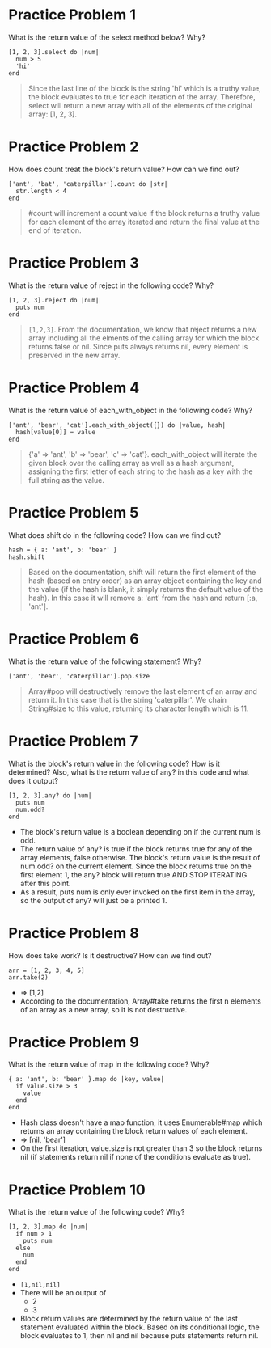 # Practice Problem 1

What is the return value of the select method below? Why?

```
[1, 2, 3].select do |num|
  num > 5
  'hi'
end
```
> Since the last line of the block is the string 'hi' which is a truthy value, the block evaluates to true for each iteration of the array. Therefore, select will return a new array with all of the elements of the original array: [1, 2, 3].

# Practice Problem 2

How does count treat the block's return value? How can we find out?
```
['ant', 'bat', 'caterpillar'].count do |str|
  str.length < 4
end
```
> #count will increment a count value if the block returns a truthy value for each element of the array iterated and return the final value at the end of iteration.

# Practice Problem 3

What is the return value of reject in the following code? Why?
```
[1, 2, 3].reject do |num|
  puts num
end
```
> ```[1,2,3]```. From the documentation, we know that reject returns a new array including all the elments of the calling array for which the block returns false or nil. Since puts always returns nil, every element is preserved in the new array.

# Practice Problem 4

What is the return value of each_with_object in the following code? Why?
```
['ant', 'bear', 'cat'].each_with_object({}) do |value, hash|
  hash[value[0]] = value
end
```
> {'a' => 'ant', 'b' => 'bear', 'c' => 'cat'}. each_with_object will iterate the given block over the calling array as well as a hash argument, assigning the first letter of each string to the hash as a key with the full string as the value.
# Practice Problem 5

What does shift do in the following code? How can we find out?
```
hash = { a: 'ant', b: 'bear' }
hash.shift
```
> Based on the documentation, shift will return the first element of the hash (based on entry order) as an array object containing the key and the value (if the hash is blank, it simply returns the default value of the hash). In this case it will remove a: 'ant' from the hash and return [:a, 'ant'].

# Practice Problem 6

What is the return value of the following statement? Why?
```
['ant', 'bear', 'caterpillar'].pop.size
```
> Array#pop will destructively remove the last element of an array and return it. In this case that is the string 'caterpillar'. We chain String#size to this value, returning its character length which is 11.

# Practice Problem 7

What is the block's return value in the following code? How is it determined? Also, what is the return value of any? in this code and what does it output?
```
[1, 2, 3].any? do |num|
  puts num
  num.odd?
end
```
* The block's return value is a boolean depending on if the current num is odd.
* The return value of any? is true if the block returns true for any of the array elements, false otherwise. The block's return value is the result of num.odd? on the current element. Since the block returns true on the first element 1, the any? block will return true AND STOP ITERATING after this point.
* As a result, puts num is only ever invoked on the first item in the array, so the output of any? will just be a printed 1.
# Practice Problem 8

How does take work? Is it destructive? How can we find out?
```
arr = [1, 2, 3, 4, 5]
arr.take(2)
```
* => [1,2]
* According to the documentation, Array#take returns the first n elements of an array as a new array, so it is not destructive.
# Practice Problem 9

What is the return value of map in the following code? Why?
```
{ a: 'ant', b: 'bear' }.map do |key, value|
  if value.size > 3
    value
  end
end
```
* Hash class doesn't have a map function, it uses Enumerable#map which returns an array containing the block return values of each element.
* => [nil, 'bear']
* On the first iteration, value.size is not greater than 3 so the block returns nil (if statements return nil if none of the conditions evaluate as true).


# Practice Problem 10

What is the return value of the following code? Why?
```
[1, 2, 3].map do |num|
  if num > 1
    puts num
  else
    num
  end
end
```
* ```[1,nil,nil]```
* There will be an output of
  * 2
  * 3 
* Block return values are determined by the return value of the last statement evaluated within the block. Based on its conditional logic, the block evaluates to 1, then nil and nil because puts statements return nil.
